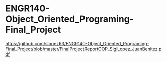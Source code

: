 # ENGR140-Object_Oriented_Programing-Final_Project

https://github.com/slopez63/ENGR140-Object_Oriented_Programing-Final_Project/blob/master/FinalProjectReportOOP_SigiLopez_JuanBenitez.pdf
